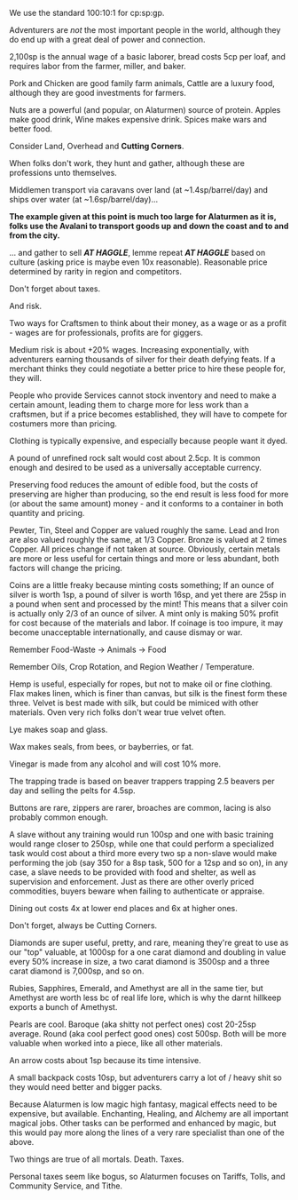 We use the standard 100:10:1 for cp:sp:gp.

Adventurers are *not* the most important people in the world, although they do end up with a great deal of power and connection.

2,100sp is the annual wage of a basic laborer, bread costs 5cp per loaf, and requires labor from the farmer, miller, and baker.

Pork and Chicken are good family farm animals, Cattle are a luxury food, although they are good investments for farmers.

Nuts are a powerful (and popular, on Alaturmen) source of protein. Apples make good drink, Wine makes expensive drink. Spices make wars and better food.

Consider Land, Overhead and **Cutting Corners**.

When folks don't work, they hunt and gather, although these are professions unto themselves.

Middlemen transport via caravans over land (at ~1.4sp/barrel/day) and ships over water (at ~1.6sp/barrel/day)...

**The example given at this point is much too large for Alaturmen as it is, folks use the Avalani to transport goods up and down the coast and to and from the city.**

... and gather to sell ***AT HAGGLE***, lemme repeat ***AT HAGGLE*** based on culture (asking price is maybe even 10x reasonable). Reasonable price determined by rarity in region and competitors.

Don't forget about taxes.

And risk.

Two ways for Craftsmen to think about their money, as a wage or as a profit - wages are for professionals, profits are for giggers.

Medium risk is about +20% wages. Increasing exponentially, with adventurers earning thousands of silver for their death defying feats. If a merchant thinks they could negotiate a better price to hire these people for, they will. 

People who provide Services cannot stock inventory and need to make a certain amount, leading them to charge more for less work than a craftsmen, but if a price becomes established, they will have to compete for costumers more than pricing. 

Clothing is typically expensive, and especially because people want it dyed.

A pound of unrefined rock salt would cost about 2.5cp. It is common enough and desired to be used as a universally acceptable currency.

Preserving food reduces the amount of edible food, but the costs of preserving are higher than producing, so the end result is less food for more (or about the same amount) money - and it conforms to a container in both quantity and pricing. 

Pewter, Tin, Steel and Copper are valued roughly the same. Lead and Iron are also valued roughly the same, at 1/3 Copper. Bronze is valued at 2 times Copper. All prices change if not taken at source. Obviously, certain metals are more or less useful for certain things and more or less abundant, both factors will change the pricing. 

Coins are a little freaky because minting costs something; If an ounce of silver is worth 1sp, a pound of silver is worth 16sp, and yet there are 25sp in a pound when sent and processed by the mint! This means that a silver coin is actually only 2/3 of an ounce of silver. A mint only is making 50% profit for cost because of the materials and labor. If coinage is too impure, it may become unacceptable internationally, and cause dismay or war.

Remember Food-Waste -> Animals -> Food

Remember Oils, Crop Rotation, and Region Weather / Temperature.

Hemp is useful, especially for ropes, but not to make oil or fine clothing. Flax makes linen, which is finer than canvas, but silk is the finest form these three. Velvet is best made with silk, but could be mimiced with other materials. Oven very rich folks don't wear true velvet often.

Lye makes soap and glass.

Wax makes seals, from bees, or bayberries, or fat.

Vinegar is made from any alcohol and will cost 10% more. 

The trapping trade is based on beaver trappers trapping 2.5 beavers per day and selling the pelts for 4.5sp.

Buttons are rare, zippers are rarer, broaches are common, lacing is also probably common enough.

A slave without any training would run 100sp and one with basic training would range closer to 250sp, while one that could perform a specialized task would cost about a third more every two sp a non-slave would make performing the job (say 350 for a 8sp task, 500 for a 12sp and so on), in any case, a slave needs to be provided with food and shelter, as well as supervision and enforcement. Just as there are other overly priced commodities, buyers beware when failing to authenticate or appraise.

Dining out costs 4x at lower end places and 6x at higher ones.

Don't forget, always be Cutting Corners.

Diamonds are super useful, pretty, and rare, meaning they're great to use as our "top" valuable, at 1000sp for a one carat diamond and doubling in value every 50% increase in size, a two carat diamond is 3500sp and a three carat diamond is 7,000sp, and so on.

Rubies, Sapphires, Emerald, and Amethyst are all in the same tier, but Amethyst are worth less bc of real life lore, which is why the darnt hillkeep exports a bunch of Amethyst.

Pearls are cool. Baroque (aka shitty not perfect ones) cost 20-25sp average. Round (aka cool perfect good ones) cost 500sp. Both will be more valuable when worked into a piece, like all other materials.

An arrow costs about 1sp because its time intensive.

A small backpack costs 10sp, but adventurers carry a lot of / heavy shit so they would need better and bigger packs.

Because Alaturmen is low magic high fantasy, magical effects need to be expensive, but available. Enchanting, Healing, and Alchemy are all important magical jobs. Other tasks can be performed and enhanced by magic, but this would pay more along the lines of a very rare specialist than one of the above.

Two things are true of all mortals. Death. Taxes.

Personal taxes seem like bogus, so Alaturmen focuses on Tariffs, Tolls, and Community Service, and Tithe.